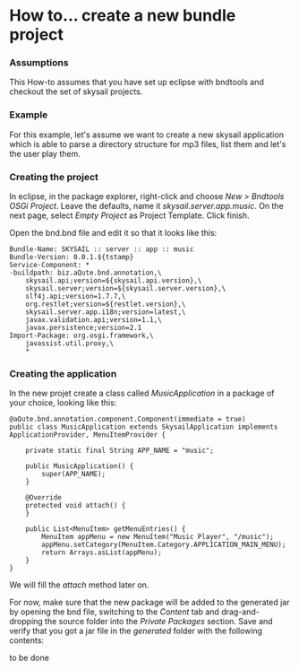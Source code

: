 # How to... create a new bundle project

### Assumptions

This How-to assumes that you have set up eclipse with bndtools and checkout the set of skysail projects.

### Example

For this example, let's assume we want to create a new skysail application which is able to parse a directory structure for mp3 files, list them and let's the user play them.

### Creating the project

In eclipse, in the package explorer, right-click and choose *New* > *Bndtools OSGi Project*. Leave the defaults, name it *skysail.server.app.music*. On the next page, select *Empty Project* as Project Template. Click finish.

Open the bnd.bnd file and edit it so that it looks like this:

```
Bundle-Name: SKYSAIL :: server :: app :: music
Bundle-Version: 0.0.1.${tstamp}
Service-Component: *
-buildpath: biz.aQute.bnd.annotation,\
	skysail.api;version=${skysail.api.version},\
	skysail.server;version=${skysail.server.version},\
	slf4j.api;version=1.7.7,\
	org.restlet;version=${restlet.version},\
	skysail.server.app.i18n;version=latest,\
	javax.validation.api;version=1.1,\
	javax.persistence;version=2.1
Import-Package: org.osgi.framework,\
	javassist.util.proxy,\
	*
```

### Creating the application

In the new projet create a class called *MusicApplication* in a package of your choice, looking like this:

```
@aQute.bnd.annotation.component.Component(immediate = true)
public class MusicApplication extends SkysailApplication implements ApplicationProvider, MenuItemProvider {

	private static final String APP_NAME = "music";

	public MusicApplication() {
		super(APP_NAME);
	}

	@Override
    protected void attach() {
    }

	public List<MenuItem> getMenuEntries() {
		MenuItem appMenu = new MenuItem("Music Player", "/music");
		appMenu.setCategory(MenuItem.Category.APPLICATION_MAIN_MENU);
		return Arrays.asList(appMenu);
	}
}
```
We will fill the *attach* method later on.

For now, make sure that the new package will be added to the generated jar by opening the bnd file, switching to the *Content* tab and drag-and-dropping the source folder into
the *Private Packages* section. Save and verify that you got a 	jar file in the *generated* folder with the following contents:

to be done




